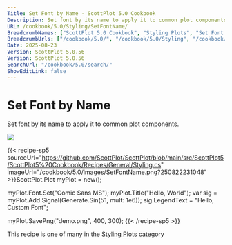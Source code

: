 ```yaml
---
Title: Set Font by Name - ScottPlot 5.0 Cookbook
Description: Set font by its name to apply it to common plot components.
URL: /cookbook/5.0/Styling/SetFontName/
BreadcrumbNames: ["ScottPlot 5.0 Cookbook", "Styling Plots", "Set Font by Name"]
BreadcrumbUrls: ["/cookbook/5.0/", "/cookbook/5.0/Styling", "/cookbook/5.0/Styling/SetFontName"]
Date: 2025-08-23
Version: ScottPlot 5.0.56
Version: ScottPlot 5.0.56
SearchUrl: "/cookbook/5.0/search/"
ShowEditLink: false
---
```



<div class='d-flex align-items-center mt-5'>
<h1 class='me-2 text-dark my-0 border-0'>Set Font by Name</h1>
</div>

Set font by its name to apply it to common plot components.

[![](/cookbook/5.0/images/SetFontName.png?250822231048)](/cookbook/5.0/images/SetFontName.png?250822231048)

{{< recipe-sp5 sourceUrl="https://github.com/ScottPlot/ScottPlot/blob/main/src/ScottPlot5/ScottPlot5%20Cookbook/Recipes/General/Styling.cs" imageUrl="/cookbook/5.0/images/SetFontName.png?250822231048" >}}ScottPlot.Plot myPlot = new();

myPlot.Font.Set("Comic Sans MS");
myPlot.Title("Hello, World");
var sig = myPlot.Add.Signal(Generate.Sin(51, mult: 1e6));
sig.LegendText = "Hello, Custom Font";

myPlot.SavePng("demo.png", 400, 300);
{{< /recipe-sp5 >}}

<div class='my-5 text-center'>This recipe is one of many in the <a href='/cookbook/5.0/Styling'>Styling Plots</a> category</div>


